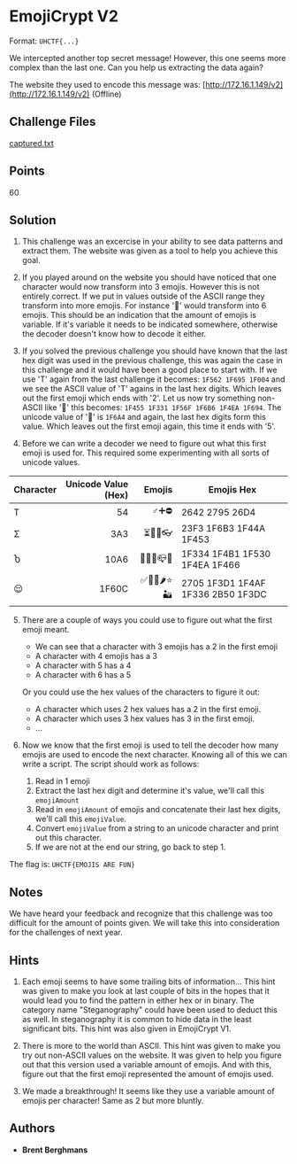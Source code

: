 # EmojiCrypt V2

Format: `UHCTF{...}`

We intercepted another top secret message! However, this one seems more complex than the last one. Can you help us extracting the data again?

The website they used to encode this message was: [http://172.16.1.149/v2](http://172.16.1.149/v2) (Offline)

## Challenge Files

[captured.txt](challenge/captured.txt)

## Points

60

## Solution

1. This challenge was an excercise in your ability to see data patterns and extract them. The website was given as a tool to help you achieve this goal. 

2. If you played around on the website you should have noticed that one character would now transform into 3 emojis. However this is not entirely correct. If we put in values outside of the ASCII range they transform into more emojis. For instance '🚤' would transform into 6 emojis. This should be an indication that the amount of emojis is variable. If it's variable it needs to be indicated somewhere, otherwise the decoder doesn't know how to decode it either. 

3. If you solved the previous challenge you should have known that the last hex digit was used in the previous challenge, this was again the case in this challenge and it would have been a good place to start with. If we use 'T' again from the last challenge it becomes: `1F562 1F695 1F004` and we see the ASCII value of 'T' agains in the last hex digits. Which leaves out the first emoji which ends with '2'. Let us now try something non-ASCII like '🚤' this becomes: `1F455 1F331 1F56F 1F6B6 1F4EA 1F694`. The unicode value of '🚤' is `1F6A4` and again, the last hex digits form this value. Which leaves out the first emoji again, this time it ends with '5'. 

4. Before we can write a decoder we need to figure out what this first emoji is used for. This required some experimenting with all sorts of unicode values. 

| Character | Unicode Value (Hex) | Emojis       | Emojis Hex                             |
| --------- | -------------------:| ------------:| -------------------------------------- |
| T         | 54                  | ♂➕⛔         |  2642  2795  26D4                      |
| Σ         | 3A3                 | ⏳🚳👊👓       |  23F3 1F6B3 1F44A 1F453                |
| Ⴆ         | 10A6                | 🌴💱🔰📪👦      | 1F334 1F4B1 1F530 1F4EA 1F466          |
| 😌         | 1F60C               | ✅🏑💯🌶⭐🏜    |  2705 1F3D1 1F4AF 1F336  2B50 1F3DC    |

5. There are a couple of ways you could use to figure out what the first emoji meant. 
   * We can see that a character with 3 emojis has a 2 in the first emoji 
   * A character with 4 emojis has a 3
   * A character with 5 has a 4
   * A character with 6 has a 5 
 
   Or you could use the hex values of the characters to figure it out:
   * A character which uses 2 hex values has a 2 in the first emoji.
   * A character which uses 3 hex values has 3 in the first emoji.
   * ... 

6. Now we know that the first emoji is used to tell the decoder how many emojis are used to encode the next character. Knowing all of this we can write a script. The script should work as follows: 
   1. Read in 1 emoji
   2. Extract the last hex digit and determine it's value, we'll call this `emojiAmount`
   3. Read in `emojiAmount` of emojis and concatenate their last hex digits, we'll call this `emojiValue`. 
   4. Convert `emojiValue` from a string to an unicode character and print out this character. 
   5. If we are not at the end our string, go back to step 1.

The flag is: `UHCTF{EMOJIS ARE FUN}`

## Notes

We have heard your feedback and recognize that this challenge was too difficult for the amount of points given. We will take this into consideration for the challenges of next year. 

## Hints

1. Each emoji seems to have some trailing bits of information... 
This hint was given to make you look at last couple of bits in the hopes that it would lead you to find the pattern in either hex or in binary. The category name "Steganography" could have been used to deduct this as well. In steganography it is common to hide data in the least significant bits. This hint was also given in EmojiCrypt V1.

2. There is more to the world than ASCII. 
This hint was given to make you try out non-ASCII values on the website. It was given to help you figure out that this version used a variable amount of emojis. And with this, figure out that the first emoji represented the amount of emojis used. 

3. We made a breakthrough! It seems like they use a variable amount of emojis per character!
Same as 2 but more bluntly.  

## Authors

* **Brent Berghmans**






